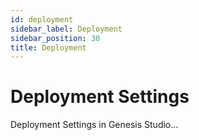 ```yaml
---
id: deployment
sidebar_label: Deployment
sidebar_position: 30
title: Deployment
---
```


# Deployment Settings

Deployment Settings in Genesis Studio...